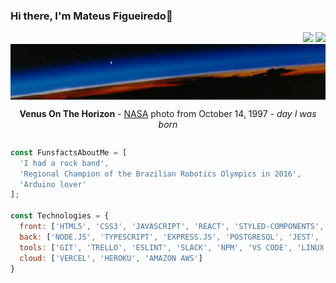 ### Hi there, I'm Mateus Figueiredo👋
<div align="right">
<a href="https://www.linkedin.com/in/mateus-figueiredo-pereira/"><img src="https://img.shields.io/badge/-LinkedIn-black.svg?style=for-the-badge&logo=linkedin&colorB=blue" /></a>
<a href="https://visitorbadge.io/status?path=https%3A%2F%2Fgithub.com%2Fkirodoras"><img src="https://api.visitorbadge.io/api/visitors?path=https%3A%2F%2Fgithub.com%2Fkirodoras&labelColor=%23014d99&countColor=%23fc5310" /></a>
</div>
<div style="display: flex; flex-direction: column;">
  <img width="100%" src="venus.png">
  <div align="center"><p><strong>Venus On The Horizon</strong> - <a href="https://www.nasa.gov/">NASA</a> photo from October 14, 1997 - <i>day I was born</i></p></div>
</div>

```js
const FunsfactsAboutMe = [
  'I had a rock band',
  'Regional Champion of the Brazilian Robotics Olympics in 2016',
  'Arduino lover'
];

const Technologies = {
  front: ['HTML5', 'CSS3', 'JAVASCRIPT', 'REACT', 'STYLED-COMPONENTS', 'CYPRESS'],
  back: ['NODE.JS', 'TYPESCRIPT', 'EXPRESS.JS', 'POSTGRESQL', 'JEST', 'DOCKER', 'PRISMA', 'MONGODB'],
  tools: ['GIT', 'TRELLO', 'ESLINT', 'SLACK', 'NPM', 'VS CODE', 'LINUX', 'FIGMA'],
  cloud: ['VERCEL', 'HEROKU', 'AMAZON AWS']
}
```
